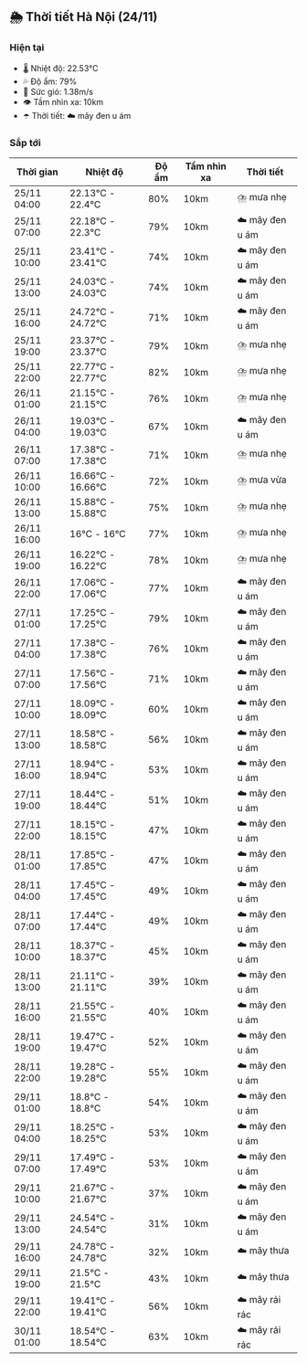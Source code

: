 ## 🌦️ Thời tiết Hà Nội (24/11)

### Hiện tại

- 🌡️ Nhiệt độ: 22.53℃
- 💦 Độ ẩm: 79%
- 💨 Sức gió: 1.38m/s
- 👁️ Tầm nhìn xa: 10km
- ☂️ Thời tiết: ☁️ mây đen u ám

### Sắp tới

| Thời gian | Nhiệt độ | Độ ẩm | Tầm nhìn xa | Thời tiết |
| --- | --- | --- | --- | --- |
| 25/11 04:00 | 22.13℃ - 22.4℃ | 80% | 10km | ⛈️ mưa nhẹ |
| 25/11 07:00 | 22.18℃ - 22.3℃ | 79% | 10km | ☁️ mây đen u ám |
| 25/11 10:00 | 23.41℃ - 23.41℃ | 74% | 10km | ☁️ mây đen u ám |
| 25/11 13:00 | 24.03℃ - 24.03℃ | 74% | 10km | ☁️ mây đen u ám |
| 25/11 16:00 | 24.72℃ - 24.72℃ | 71% | 10km | ☁️ mây đen u ám |
| 25/11 19:00 | 23.37℃ - 23.37℃ | 79% | 10km | ⛈️ mưa nhẹ |
| 25/11 22:00 | 22.77℃ - 22.77℃ | 82% | 10km | ⛈️ mưa nhẹ |
| 26/11 01:00 | 21.15℃ - 21.15℃ | 76% | 10km | ⛈️ mưa nhẹ |
| 26/11 04:00 | 19.03℃ - 19.03℃ | 67% | 10km | ☁️ mây đen u ám |
| 26/11 07:00 | 17.38℃ - 17.38℃ | 71% | 10km | ⛈️ mưa nhẹ |
| 26/11 10:00 | 16.66℃ - 16.66℃ | 72% | 10km | ⛈️ mưa vừa |
| 26/11 13:00 | 15.88℃ - 15.88℃ | 75% | 10km | ⛈️ mưa nhẹ |
| 26/11 16:00 | 16℃ - 16℃ | 77% | 10km | ⛈️ mưa nhẹ |
| 26/11 19:00 | 16.22℃ - 16.22℃ | 78% | 10km | ⛈️ mưa nhẹ |
| 26/11 22:00 | 17.06℃ - 17.06℃ | 77% | 10km | ☁️ mây đen u ám |
| 27/11 01:00 | 17.25℃ - 17.25℃ | 79% | 10km | ☁️ mây đen u ám |
| 27/11 04:00 | 17.38℃ - 17.38℃ | 76% | 10km | ☁️ mây đen u ám |
| 27/11 07:00 | 17.56℃ - 17.56℃ | 71% | 10km | ☁️ mây đen u ám |
| 27/11 10:00 | 18.09℃ - 18.09℃ | 60% | 10km | ☁️ mây đen u ám |
| 27/11 13:00 | 18.58℃ - 18.58℃ | 56% | 10km | ☁️ mây đen u ám |
| 27/11 16:00 | 18.94℃ - 18.94℃ | 53% | 10km | ☁️ mây đen u ám |
| 27/11 19:00 | 18.44℃ - 18.44℃ | 51% | 10km | ☁️ mây đen u ám |
| 27/11 22:00 | 18.15℃ - 18.15℃ | 47% | 10km | ☁️ mây đen u ám |
| 28/11 01:00 | 17.85℃ - 17.85℃ | 47% | 10km | ☁️ mây đen u ám |
| 28/11 04:00 | 17.45℃ - 17.45℃ | 49% | 10km | ☁️ mây đen u ám |
| 28/11 07:00 | 17.44℃ - 17.44℃ | 49% | 10km | ☁️ mây đen u ám |
| 28/11 10:00 | 18.37℃ - 18.37℃ | 45% | 10km | ☁️ mây đen u ám |
| 28/11 13:00 | 21.11℃ - 21.11℃ | 39% | 10km | ☁️ mây đen u ám |
| 28/11 16:00 | 21.55℃ - 21.55℃ | 40% | 10km | ☁️ mây đen u ám |
| 28/11 19:00 | 19.47℃ - 19.47℃ | 52% | 10km | ☁️ mây đen u ám |
| 28/11 22:00 | 19.28℃ - 19.28℃ | 55% | 10km | ☁️ mây đen u ám |
| 29/11 01:00 | 18.8℃ - 18.8℃ | 54% | 10km | ☁️ mây đen u ám |
| 29/11 04:00 | 18.25℃ - 18.25℃ | 53% | 10km | ☁️ mây đen u ám |
| 29/11 07:00 | 17.49℃ - 17.49℃ | 53% | 10km | ☁️ mây đen u ám |
| 29/11 10:00 | 21.67℃ - 21.67℃ | 37% | 10km | ☁️ mây đen u ám |
| 29/11 13:00 | 24.54℃ - 24.54℃ | 31% | 10km | ☁️ mây đen u ám |
| 29/11 16:00 | 24.78℃ - 24.78℃ | 32% | 10km | ☁️ mây thưa |
| 29/11 19:00 | 21.5℃ - 21.5℃ | 43% | 10km | ☁️ mây thưa |
| 29/11 22:00 | 19.41℃ - 19.41℃ | 56% | 10km | ☁️ mây rải rác |
| 30/11 01:00 | 18.54℃ - 18.54℃ | 63% | 10km | ☁️ mây rải rác |
